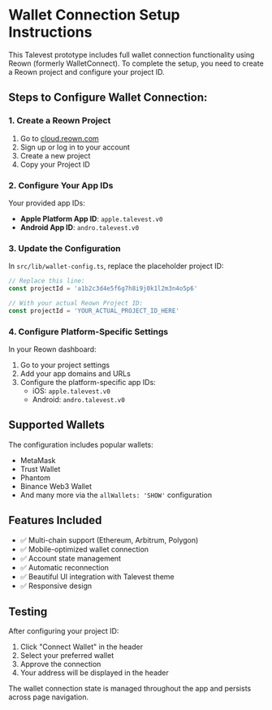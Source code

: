 # Wallet Connection Setup Instructions

This Talevest prototype includes full wallet connection functionality using Reown (formerly WalletConnect). To complete the setup, you need to create a Reown project and configure your project ID.

## Steps to Configure Wallet Connection:

### 1. Create a Reown Project
1. Go to [cloud.reown.com](https://cloud.reown.com)
2. Sign up or log in to your account
3. Create a new project
4. Copy your Project ID

### 2. Configure Your App IDs
Your provided app IDs:
- **Apple Platform App ID**: `apple.talevest.v0`
- **Android App ID**: `andro.talevest.v0`

### 3. Update the Configuration
In `src/lib/wallet-config.ts`, replace the placeholder project ID:

```typescript
// Replace this line:
const projectId = 'a1b2c3d4e5f6g7h8i9j0k1l2m3n4o5p6'

// With your actual Reown Project ID:
const projectId = 'YOUR_ACTUAL_PROJECT_ID_HERE'
```

### 4. Configure Platform-Specific Settings
In your Reown dashboard:
1. Go to your project settings
2. Add your app domains and URLs
3. Configure the platform-specific app IDs:
   - iOS: `apple.talevest.v0`
   - Android: `andro.talevest.v0`

## Supported Wallets
The configuration includes popular wallets:
- MetaMask
- Trust Wallet
- Phantom
- Binance Web3 Wallet
- And many more via the `allWallets: 'SHOW'` configuration

## Features Included
- ✅ Multi-chain support (Ethereum, Arbitrum, Polygon)
- ✅ Mobile-optimized wallet connection
- ✅ Account state management
- ✅ Automatic reconnection
- ✅ Beautiful UI integration with Talevest theme
- ✅ Responsive design

## Testing
After configuring your project ID:
1. Click "Connect Wallet" in the header
2. Select your preferred wallet
3. Approve the connection
4. Your address will be displayed in the header

The wallet connection state is managed throughout the app and persists across page navigation.